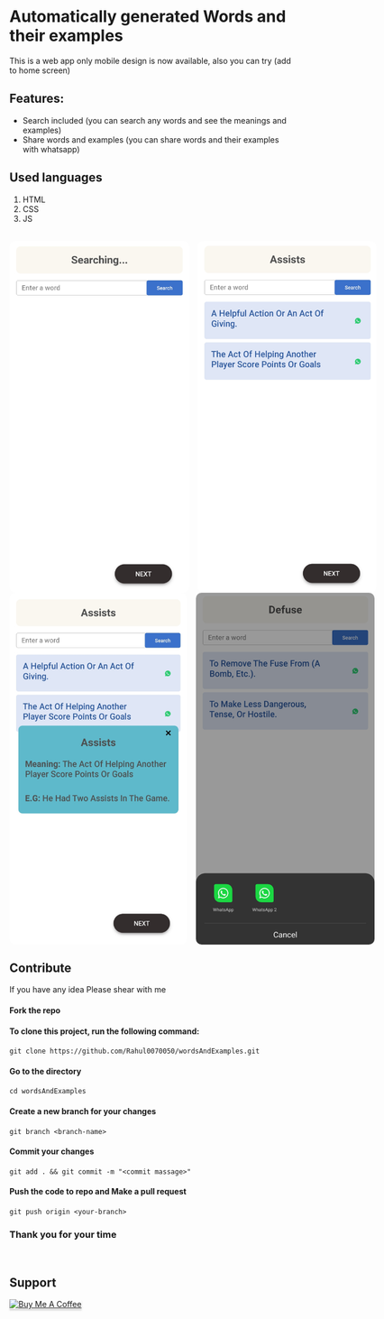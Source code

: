 
# Automatically generated Words and their examples

This is a web app only mobile design is now available, also you can try (add to home screen)

## Features:

* Search included (you can search any words and see the meanings and examples)
* Share words and examples (you can share words and their examples with whatsapp)

## Used languages
 1. HTML
 2. CSS
 3. JS

<br/>

<div style="display: flex; justify-content: space-around;">
<img src="images/image002.jpg" alt="" style="width: 20rem;height: 39rem;border-radius: 10px;"> &nbsp;&nbsp;&nbsp;&nbsp;
<img src="images/image005.png" alt="" style="width: 20rem;height: 39rem;border-radius: 10px;"> &nbsp;&nbsp;&nbsp;&nbsp;
</div>
<div style="display: flex; justify-content: space-around;">
<img src="images/image001.jpg" alt="" style="width: 20rem;height: 39rem;border-radius: 10px;"> &nbsp;&nbsp;&nbsp;&nbsp;
<img src="images/image004.jpg" alt="" style="width: 20rem;height: 39rem;border-radius: 10px;"> &nbsp;&nbsp;&nbsp;&nbsp;
</div>

## Contribute

If you have any idea Please shear with me

#### Fork the repo

#### To clone this project, run the following command:
```git
git clone https://github.com/Rahul0070050/wordsAndExamples.git
```

#### Go to the directory
```git
cd wordsAndExamples
```

#### Create a new branch for your changes
```git
git branch <branch-name>
```

#### Commit your changes
```git
git add . && git commit -m "<commit massage>"
```

#### Push the code to repo and Make a pull request
```git
git push origin <your-branch>
```

### Thank you for your time

<br/>

## Support

<a href="https://www.buymeacoffee.com/rahulor0070050" target="_blank"><img src="https://www.buymeacoffee.com/assets/img/custom_images/purple_img.png" alt="Buy Me A Coffee" style="height: 41px !important;width: 174px !important;box-shadow: 0px 3px 2px 0px rgba(190, 190, 190, 0.5) !important;-webkit-box-shadow: 0px 3px 2px 0px rgba(190, 190, 190, 0.5) !important;" ></a>